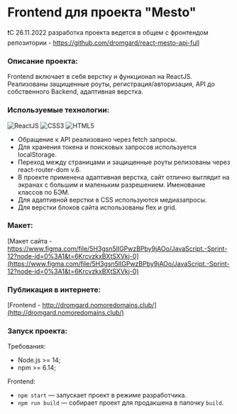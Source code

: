 # Frontend для проекта "Mesto"

:exclamation:С 26.11.2022 разработка проекта ведется в общем с фронтендом репозитории - https://github.com/dromgard/react-mesto-api-full

### Описание проекта:

Frontend включает в себя верстку и функционал на ReactJS. Реализованы защищенные роуты, регистрация/авторизация, API до собственного Backend, адаптивная верстка.

### Используемые технологии:

<img src="https://img.shields.io/badge/ReactJS-blue?logo=React&logoColor=white" alt="ReactJS"/> <img src="https://img.shields.io/badge/CSS3-blue?logo=css3&logoColor=white" alt="CSS3"/> <img src="https://img.shields.io/badge/HTML5-blue?logo=html5&logoColor=white" alt="HTML5"/>

- Обращение к API реализовано через fetch запросы.
- Для хранения токена и поисковых запросов используется localStorage.
- Переход между страницами и защищенные роуты релизованы через react-router-dom v.6.
- В проекте применена адаптивная верстка, сайт отлично выглядит на экранах с большим и маленьким разрешением. Именование классов по БЭМ.
- Для адаптивной верстки в CSS используются медиазапросы.
- Для верстки блоков сайта использованы flex и grid.

### Макет:

[Макет сайта - https://www.figma.com/file/5H3gsn5lIGPwzBPby9jAOo/JavaScript.-Sprint-12?node-id=0%3A1&t=6KrcvzkxBXtSXVkj-0](https://www.figma.com/file/5H3gsn5lIGPwzBPby9jAOo/JavaScript.-Sprint-12?node-id=0%3A1&t=6KrcvzkxBXtSXVkj-0)

### Публикация в интернете:

[Frontend - http://dromgard.nomoredomains.club/](http://dromgard.nomoredomains.club/)

### Запуск проекта:

Требования:

- Node.js >= 14;
- npm >= 6.14;

Frontend:

- `npm start` — запускает проект в режиме разработчика.
- `npm run build` — собирает проект для продакшена в папочку `build`.
